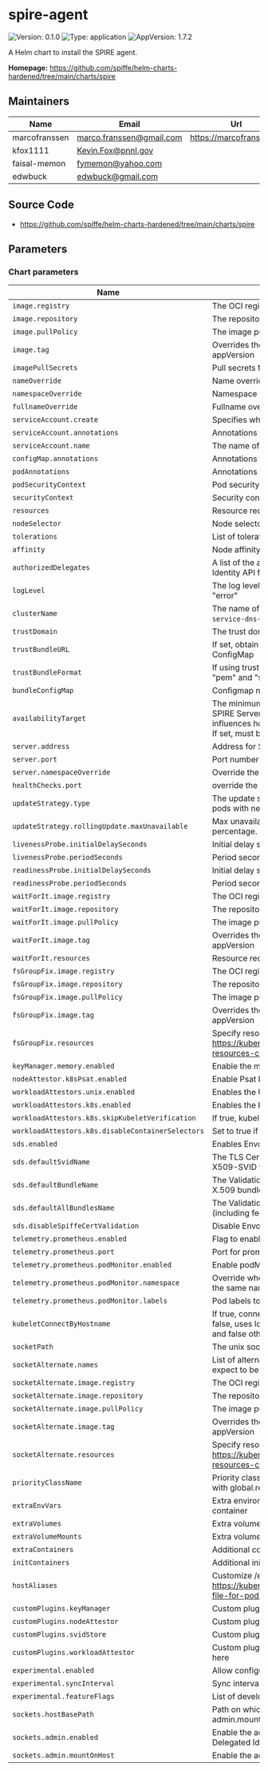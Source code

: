 # spire-agent

![Version: 0.1.0](https://img.shields.io/badge/Version-0.1.0-informational?style=flat-square) ![Type: application](https://img.shields.io/badge/Type-application-informational?style=flat-square) ![AppVersion: 1.7.2](https://img.shields.io/badge/AppVersion-1.7.2-informational?style=flat-square)

A Helm chart to install the SPIRE agent.

**Homepage:** <https://github.com/spiffe/helm-charts-hardened/tree/main/charts/spire>

## Maintainers

| Name | Email | Url |
| ---- | ------ | --- |
| marcofranssen | <marco.franssen@gmail.com> | <https://marcofranssen.nl> |
| kfox1111 | <Kevin.Fox@pnnl.gov> |  |
| faisal-memon | <fymemon@yahoo.com> |  |
| edwbuck | <edwbuck@gmail.com> |  |

## Source Code

* <https://github.com/spiffe/helm-charts-hardened/tree/main/charts/spire>

<!-- The parameters section is generated using helm-docs.sh and should not be edited by hand. -->

## Parameters

### Chart parameters

| Name                                              | Description                                                                                                                                                                                       | Value                                                                            |
| ------------------------------------------------- | ------------------------------------------------------------------------------------------------------------------------------------------------------------------------------------------------- | -------------------------------------------------------------------------------- |
| `image.registry`                                  | The OCI registry to pull the image from                                                                                                                                                           | `ghcr.io`                                                                        |
| `image.repository`                                | The repository within the registry                                                                                                                                                                | `spiffe/spire-agent`                                                             |
| `image.pullPolicy`                                | The image pull policy                                                                                                                                                                             | `IfNotPresent`                                                                   |
| `image.tag`                                       | Overrides the image tag whose default is the chart appVersion                                                                                                                                     | `""`                                                                             |
| `imagePullSecrets`                                | Pull secrets for images                                                                                                                                                                           | `[]`                                                                             |
| `nameOverride`                                    | Name override                                                                                                                                                                                     | `""`                                                                             |
| `namespaceOverride`                               | Namespace override                                                                                                                                                                                | `""`                                                                             |
| `fullnameOverride`                                | Fullname override                                                                                                                                                                                 | `""`                                                                             |
| `serviceAccount.create`                           | Specifies whether a service account should be created                                                                                                                                             | `true`                                                                           |
| `serviceAccount.annotations`                      | Annotations to add to the service account                                                                                                                                                         | `{}`                                                                             |
| `serviceAccount.name`                             | The name of the service account to use.                                                                                                                                                           | `""`                                                                             |
| `configMap.annotations`                           | Annotations to add to the SPIRE Agent ConfigMap                                                                                                                                                   | `{}`                                                                             |
| `podAnnotations`                                  | Annotations to add to pods                                                                                                                                                                        | `{}`                                                                             |
| `podSecurityContext`                              | Pod security context                                                                                                                                                                              | `{}`                                                                             |
| `securityContext`                                 | Security context                                                                                                                                                                                  | `{}`                                                                             |
| `resources`                                       | Resource requests and limits                                                                                                                                                                      | `{}`                                                                             |
| `nodeSelector`                                    | Node selector                                                                                                                                                                                     | `{}`                                                                             |
| `tolerations`                                     | List of tolerations                                                                                                                                                                               | `[]`                                                                             |
| `affinity`                                        | Node affinity                                                                                                                                                                                     | `{}`                                                                             |
| `authorizedDelegates`                             | A list of the authorized delegates SPIFFE IDs. See Delegated Identity API for more information.                                                                                                   | `[]`                                                                             |
| `logLevel`                                        | The log level, valid values are "debug", "info", "warn", and "error"                                                                                                                              | `info`                                                                           |
| `clusterName`                                     | The name of the Kubernetes cluster (`kubeadm init --service-dns-domain`)                                                                                                                          | `example-cluster`                                                                |
| `trustDomain`                                     | The trust domain to be used for the SPIFFE identifiers                                                                                                                                            | `example.org`                                                                    |
| `trustBundleURL`                                  | If set, obtain trust bundle from url instead of Kubernetes ConfigMap                                                                                                                              | `""`                                                                             |
| `trustBundleFormat`                               | If using trustBundleURL, what format is the url. Choices are "pem" and "spiffe"                                                                                                                   | `pem`                                                                            |
| `bundleConfigMap`                                 | Configmap name for Spire bundle                                                                                                                                                                   | `spire-bundle`                                                                   |
| `availabilityTarget`                              | The minimum amount of time desired to gracefully handle SPIRE Server or Agent downtime. This configurable influences how aggressively X509 SVIDs should be rotated. If set, must be at least 24h. | `""`                                                                             |
| `server.address`                                  | Address for Spire server                                                                                                                                                                          | `""`                                                                             |
| `server.port`                                     | Port number for Spire server                                                                                                                                                                      | `8081`                                                                           |
| `server.namespaceOverride`                        | Override the namespace for Spire server                                                                                                                                                           | `""`                                                                             |
| `healthChecks.port`                               | override the host port used for health checking                                                                                                                                                   | `9982`                                                                           |
| `updateStrategy.type`                             | The update strategy to use to replace existing DaemonSet pods with new pods. Can be RollingUpdate or OnDelete.                                                                                    | `RollingUpdate`                                                                  |
| `updateStrategy.rollingUpdate.maxUnavailable`     | Max unavailable pods during update. Can be a number or a percentage.                                                                                                                              | `1`                                                                              |
| `livenessProbe.initialDelaySeconds`               | Initial delay seconds for probe                                                                                                                                                                   | `15`                                                                             |
| `livenessProbe.periodSeconds`                     | Period seconds for probe                                                                                                                                                                          | `60`                                                                             |
| `readinessProbe.initialDelaySeconds`              | Initial delay seconds for probe                                                                                                                                                                   | `10`                                                                             |
| `readinessProbe.periodSeconds`                    | Period seconds for probe                                                                                                                                                                          | `30`                                                                             |
| `waitForIt.image.registry`                        | The OCI registry to pull the image from                                                                                                                                                           | `cgr.dev`                                                                        |
| `waitForIt.image.repository`                      | The repository within the registry                                                                                                                                                                | `chainguard/wait-for-it`                                                         |
| `waitForIt.image.pullPolicy`                      | The image pull policy                                                                                                                                                                             | `IfNotPresent`                                                                   |
| `waitForIt.image.tag`                             | Overrides the image tag whose default is the chart appVersion                                                                                                                                     | `latest@sha256:fab588007484a45217747b191ca17afc0b0f8c7e1553a0a104d34f6b09aa2c7d` |
| `waitForIt.resources`                             | Resource requests and limits                                                                                                                                                                      | `{}`                                                                             |
| `fsGroupFix.image.registry`                       | The OCI registry to pull the image from                                                                                                                                                           | `cgr.dev`                                                                        |
| `fsGroupFix.image.repository`                     | The repository within the registry                                                                                                                                                                | `chainguard/bash`                                                                |
| `fsGroupFix.image.pullPolicy`                     | The image pull policy                                                                                                                                                                             | `Always`                                                                         |
| `fsGroupFix.image.tag`                            | Overrides the image tag whose default is the chart appVersion                                                                                                                                     | `latest@sha256:5c232c444e5c3bc509fdd3794534e9ff5438e9f80268218202ce6ce8c6d8e8f7` |
| `fsGroupFix.resources`                            | Specify resource needs as per https://kubernetes.io/docs/concepts/configuration/manage-resources-containers/                                                                                      | `{}`                                                                             |
| `keyManager.memory.enabled`                       | Enable the memory based Key Manager                                                                                                                                                               | `true`                                                                           |
| `nodeAttestor.k8sPsat.enabled`                    | Enable Psat k8s Node Attestor                                                                                                                                                                     | `true`                                                                           |
| `workloadAttestors.unix.enabled`                  | Enables the Unix workload attestor                                                                                                                                                                | `false`                                                                          |
| `workloadAttestors.k8s.enabled`                   | Enables the Kubernetes workload attestor                                                                                                                                                          | `true`                                                                           |
| `workloadAttestors.k8s.skipKubeletVerification`   | If true, kubelet certificate verification is skipped                                                                                                                                              | `true`                                                                           |
| `workloadAttestors.k8s.disableContainerSelectors` | Set to true if using holdApplicationUntilProxyStarts in Istio                                                                                                                                     | `false`                                                                          |
| `sds.enabled`                                     | Enables Envoy SDS configuration                                                                                                                                                                   | `false`                                                                          |
| `sds.defaultSvidName`                             | The TLS Certificate resource name to use for the default X509-SVID with Envoy SDS                                                                                                                 | `default`                                                                        |
| `sds.defaultBundleName`                           | The Validation Context resource name to use for the default X.509 bundle with Envoy SDS                                                                                                           | `ROOTCA`                                                                         |
| `sds.defaultAllBundlesName`                       | The Validation Context resource name to use for all bundles (including federated) with Envoy SDS                                                                                                  | `ALL`                                                                            |
| `sds.disableSpiffeCertValidation`                 | Disable Envoy SDS custom validation                                                                                                                                                               | `false`                                                                          |
| `telemetry.prometheus.enabled`                    | Flag to enable prometheus monitoring                                                                                                                                                              | `false`                                                                          |
| `telemetry.prometheus.port`                       | Port for prometheus metrics                                                                                                                                                                       | `9988`                                                                           |
| `telemetry.prometheus.podMonitor.enabled`         | Enable podMonitor for prometheus                                                                                                                                                                  | `false`                                                                          |
| `telemetry.prometheus.podMonitor.namespace`       | Override where to install the podMonitor, if not set will use the same namespace as the spire-agent                                                                                               | `""`                                                                             |
| `telemetry.prometheus.podMonitor.labels`          | Pod labels to filter for prometheus monitoring                                                                                                                                                    | `{}`                                                                             |
| `kubeletConnectByHostname`                        | If true, connect to kubelet using the nodes hostname. If false, uses localhost. If unset, defaults to true on OpenShift and false otherwise.                                                      | `""`                                                                             |
| `socketPath`                                      | The unix socket path to the spire-agent                                                                                                                                                           | `/run/spire/agent-sockets/spire-agent.sock`                                      |
| `socketAlternate.names`                           | List of alternate names for the socket that workloads might expect to be able to access in the driver mount.                                                                                      | `["socket","spire-agent.sock","api.sock"]`                                       |
| `socketAlternate.image.registry`                  | The OCI registry to pull the image from                                                                                                                                                           | `cgr.dev`                                                                        |
| `socketAlternate.image.repository`                | The repository within the registry                                                                                                                                                                | `chainguard/bash`                                                                |
| `socketAlternate.image.pullPolicy`                | The image pull policy                                                                                                                                                                             | `Always`                                                                         |
| `socketAlternate.image.tag`                       | Overrides the image tag whose default is the chart appVersion                                                                                                                                     | `latest@sha256:5c232c444e5c3bc509fdd3794534e9ff5438e9f80268218202ce6ce8c6d8e8f7` |
| `socketAlternate.resources`                       | Specify resource needs as per https://kubernetes.io/docs/concepts/configuration/manage-resources-containers/                                                                                      | `{}`                                                                             |
| `priorityClassName`                               | Priority class assigned to daemonset pods. Can be auto set with global.recommendations.priorityClassName.                                                                                         | `""`                                                                             |
| `extraEnvVars`                                    | Extra environment variables to be added to the Spire Agent container                                                                                                                              | `[]`                                                                             |
| `extraVolumes`                                    | Extra volumes to be mounted on Spire Agent pods                                                                                                                                                   | `[]`                                                                             |
| `extraVolumeMounts`                               | Extra volume mounts for Spire Agent pods                                                                                                                                                          | `[]`                                                                             |
| `extraContainers`                                 | Additional containers to create with Spire Agent pods                                                                                                                                             | `[]`                                                                             |
| `initContainers`                                  | Additional init containers to create with Spire Agent pods                                                                                                                                        | `[]`                                                                             |
| `hostAliases`                                     | Customize /etc/hosts file as described here https://kubernetes.io/docs/tasks/network/customize-hosts-file-for-pods/                                                                               | `[]`                                                                             |
| `customPlugins.keyManager`                        | Custom plugins of type KeyManager are configured here                                                                                                                                             | `{}`                                                                             |
| `customPlugins.nodeAttestor`                      | Custom plugins of type NodeAttestor are configured here                                                                                                                                           | `{}`                                                                             |
| `customPlugins.svidStore`                         | Custom plugins of type SVIDStore are configured here                                                                                                                                              | `{}`                                                                             |
| `customPlugins.workloadAttestor`                  | Custom plugins of type WorkloadAttestor are configured here                                                                                                                                       | `{}`                                                                             |
| `experimental.enabled`                            | Allow configuration of experimental features                                                                                                                                                      | `false`                                                                          |
| `experimental.syncInterval`                       | Sync interval with SPIRE server with exponential backoff                                                                                                                                          | `5s`                                                                             |
| `experimental.featureFlags`                       | List of developer feature flags                                                                                                                                                                   | `[]`                                                                             |
| `sockets.hostBasePath`                            | Path on which the agent socket is made available when admin.mountOnHost is true                                                                                                                   | `/run/spire/agent/sockets`                                                       |
| `sockets.admin.enabled`                           | Enable the admin socket. Useful for admin tasks or the Delegated Identity API.                                                                                                                    | `false`                                                                          |
| `sockets.admin.mountOnHost`                       | Enable the admin socket to be visible on the host.                                                                                                                                                | `false`                                                                          |
